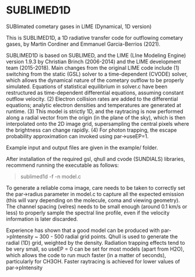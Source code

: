 # SUBLIMED1D

SUBlimated cometary gases in LIME (Dynamical, 1D version)

This is SUBLIMED1D, a 1D radiative transfer code for outflowing cometary gases, by Martin Cordiner and Emmanuel Garcia-Berrios (2021). 

SUBLIMED1D is based on SUBLIMED, and the LIME (LIne Modeling Engine) version 1.9.3 by Christian Brinch (2006-2014) and the LIME development team (2015-2018). Main changes from the original LIME code include (1) switching from the static (GSL) solver to a time-dependent (CVODE) solver, which allows the dynamical nature of the cometary outflow to be properly simulated. Equations of statistical equilibrium in solver.c have been restructured as time-dependent differential equations, assuming constant outflow velocity. (2) Electron collision rates are added to the differential equations; analytic electron densities and temperatures are generated at runtime. (3) This model is strictly 1D, and the raytracing is now performed along a radial vector from the origin (in the plane of the sky), which is then interpolated onto the 2D image grid, supersampling the central pixels where the brightness can change rapidly. (4) For photon trapping, the escape probability approximation can invoked using par->useEP=1.

Example input and output files are given in the example/ folder.

After installation of the required gsl, qhull and cvode (SUNDIALS) libraries, recommend running the executable as follows:

> sublimed1d -f -n model.c

To generate a reliable coma image, care needs to be taken to correctly set the par->radius parameter in model.c to capture all the expected emission (this will vary depending on the molecule, coma and viewing geometry). The channel spacing (velres) needs to be small enough (around 0.1 km/s or less) to properly sample the spectral line profile, even if the velocity information is later discarded. 

Experience has shown that a good model can be produced with par->pIntensity ~ 300 - 500 radial grid points. Qhull is used to generate the radial (1D) grid, weighted by the density. Radiation trapping effects tend to be very small, so useEP = 0 can be set for most models (apart from H2O), which allows the code to run much faster (in a matter of seconds), particularly for CH3OH. Faster raytracing is achieved for lower values of par->pIntensity